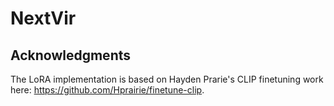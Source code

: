 # NextVir


## Acknowledgments
The LoRA implementation is based on Hayden Prarie's CLIP finetuning work here: https://github.com/Hprairie/finetune-clip.
